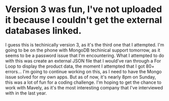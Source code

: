# Version 3 was fun, I've not uploaded it because I couldn't get the external databases linked. 

I guess this is techinically version 3, as it's the third one that I attempted. I'm going to be on the phone with MongoDB techinical support tomorrow, as it seems to be a password issue that I'm encountering. 
What I attempted to do with this was create an external JSON file that I would've ran through a For Loop to display the product data, the moment I attempted that I got 80+ errors... 
I'm going to continue working on this, as I need to have the Mongo issue solved for my own apps. 
But as of now, it's nearly 8pm on Sunday, this was a lot of fun for a coding challenge. I'm hoping to get the chance to work with Mavely, as it's the most interesting company that I've interviewed with in the last year. 

